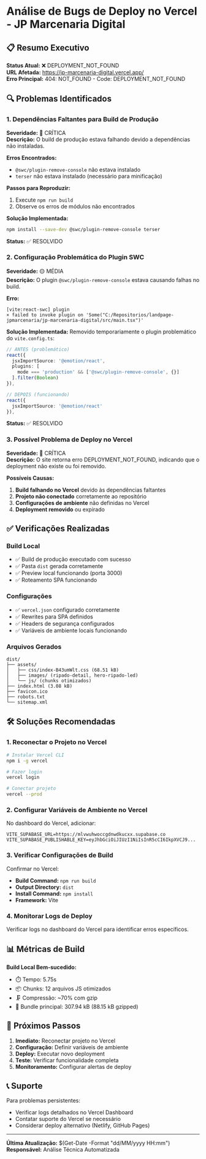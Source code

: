 # Análise de Bugs de Deploy no Vercel - JP Marcenaria Digital

## 📋 Resumo Executivo

**Status Atual:** ❌ DEPLOYMENT_NOT_FOUND  
**URL Afetada:** https://jp-marcenaria-digital.vercel.app/  
**Erro Principal:** 404: NOT_FOUND - Code: DEPLOYMENT_NOT_FOUND  

## 🔍 Problemas Identificados

### 1. **Dependências Faltantes para Build de Produção**
**Severidade:** 🔴 CRÍTICA  
**Descrição:** O build de produção estava falhando devido a dependências não instaladas.

**Erros Encontrados:**
- `@swc/plugin-remove-console` não estava instalado
- `terser` não estava instalado (necessário para minificação)

**Passos para Reproduzir:**
1. Execute `npm run build`
2. Observe os erros de módulos não encontrados

**Solução Implementada:**
```bash
npm install --save-dev @swc/plugin-remove-console terser
```

**Status:** ✅ RESOLVIDO

### 2. **Configuração Problemática do Plugin SWC**
**Severidade:** 🟡 MÉDIA  
**Descrição:** O plugin `@swc/plugin-remove-console` estava causando falhas no build.

**Erro:**
```
[vite:react-swc] plugin
× failed to invoke plugin on 'Some("C:/Repositorios/landpage-jpmarcenaria/jp-marcenaria-digital/src/main.tsx")'
```

**Solução Implementada:**
Removido temporariamente o plugin problemático do `vite.config.ts`:
```typescript
// ANTES (problemático)
react({
  jsxImportSource: '@emotion/react',
  plugins: [
    mode === 'production' && ['@swc/plugin-remove-console', {}]
  ].filter(Boolean)
}),

// DEPOIS (funcionando)
react({
  jsxImportSource: '@emotion/react'
}),
```

**Status:** ✅ RESOLVIDO

### 3. **Possível Problema de Deploy no Vercel**
**Severidade:** 🔴 CRÍTICA  
**Descrição:** O site retorna erro DEPLOYMENT_NOT_FOUND, indicando que o deployment não existe ou foi removido.

**Possíveis Causas:**
1. **Build falhando no Vercel** devido às dependências faltantes
2. **Projeto não conectado** corretamente ao repositório
3. **Configurações de ambiente** não definidas no Vercel
4. **Deployment removido** ou expirado

## ✅ Verificações Realizadas

### Build Local
- ✅ Build de produção executado com sucesso
- ✅ Pasta `dist` gerada corretamente
- ✅ Preview local funcionando (porta 3000)
- ✅ Roteamento SPA funcionando

### Configurações
- ✅ `vercel.json` configurado corretamente
- ✅ Rewrites para SPA definidos
- ✅ Headers de segurança configurados
- ✅ Variáveis de ambiente locais funcionando

### Arquivos Gerados
```
dist/
├── assets/
│   ├── css/index-B43umWlt.css (68.51 kB)
│   ├── images/ (ripado-detail, hero-ripado-led)
│   └── js/ (chunks otimizados)
├── index.html (3.08 kB)
├── favicon.ico
├── robots.txt
└── sitemap.xml
```

## 🛠️ Soluções Recomendadas

### 1. **Reconectar o Projeto no Vercel**
```bash
# Instalar Vercel CLI
npm i -g vercel

# Fazer login
vercel login

# Conectar projeto
vercel --prod
```

### 2. **Configurar Variáveis de Ambiente no Vercel**
No dashboard do Vercel, adicionar:
```
VITE_SUPABASE_URL=https://mlvwuhwoccgdnwdkucxx.supabase.co
VITE_SUPABASE_PUBLISHABLE_KEY=eyJhbGciOiJIUzI1NiIsInR5cCI6IkpXVCJ9...
```

### 3. **Verificar Configurações de Build**
Confirmar no Vercel:
- **Build Command:** `npm run build`
- **Output Directory:** `dist`
- **Install Command:** `npm install`
- **Framework:** Vite

### 4. **Monitorar Logs de Deploy**
Verificar logs no dashboard do Vercel para identificar erros específicos.

## 📊 Métricas de Build

**Build Local Bem-sucedido:**
- ⏱️ Tempo: 5.75s
- 📦 Chunks: 12 arquivos JS otimizados
- 🗜️ Compressão: ~70% com gzip
- 📱 Bundle principal: 307.94 kB (88.15 kB gzipped)

## 🔄 Próximos Passos

1. **Imediato:** Reconectar projeto no Vercel
2. **Configuração:** Definir variáveis de ambiente
3. **Deploy:** Executar novo deployment
4. **Teste:** Verificar funcionalidade completa
5. **Monitoramento:** Configurar alertas de deploy

## 📞 Suporte

Para problemas persistentes:
- Verificar logs detalhados no Vercel Dashboard
- Contatar suporte do Vercel se necessário
- Considerar deploy alternativo (Netlify, GitHub Pages)

---
**Última Atualização:** $(Get-Date -Format "dd/MM/yyyy HH:mm")  
**Responsável:** Análise Técnica Automatizada
